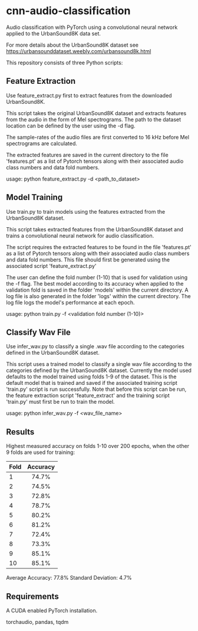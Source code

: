 # cnn-audio-classification
Audio classification with PyTorch using a convolutional neural network applied to the UrbanSound8K data set.

For more details about the UrbanSound8K dataset see https://urbansounddataset.weebly.com/urbansound8k.html

This repository consists of three Python scripts:

## Feature Extraction

Use feature_extract.py first to extract features from the downloaded UrbanSound8K.

This script takes the original UrbanSound8K dataset and extracts features from the audio in the form of Mel spectrograms. The path to the dataset location can be defined by the user using the -d flag.

The sample-rates of the audio files are first converted to 16 kHz before Mel spectrograms are calculated.

The extracted features are saved in the current directory to the file 'features.pt' as a list of Pytorch tensors along with their associated audio class numbers and data fold numbers.

usage: python feature_extract.py -d <path_to_dataset>

## Model Training

Use train.py to train models using the features extracted from the UrbanSound8K dataset.

This script takes extracted features from the UrbanSound8K dataset and trains a convolutional neural network for audio classification.

The script requires the extracted features to be found in the file 'features.pt' as a list of Pytorch tensors along with their associated audio class numbers and data fold numbers. This file should first be generated using the associated script 'feature_extract.py'

The user can define the fold number (1-10) that is used for validation using the -f flag. The best model according to its accuracy when applied to the validation fold is saved in the folder 'models' within the current directory. A log file is also generated in the folder 'logs' within the current directory. The log file logs the model's performance at each epoch.

usage: python train.py -f <validation fold number (1-10)>

## Classify Wav File

Use infer_wav.py to classify a single .wav file according to the categories defined in the UrbanSound8K dataset.

This script uses a trained model to classify a single wav file according to the categories defined by the UrbanSound8K dataset. Currently the model used defaults to the model trained using folds 1-9 of the dataset. This is the default model that is trained and saved if the associated training script 'train.py' script is run successfully. Note that before this script can be run, the feature extraction script 'feature_extract' and the training script 'train.py' must first be run to train the model.

usage: python infer_wav.py -f <wav_file_name>

## Results

Highest measured accuracy on folds 1-10 over 200 epochs, when the other 9 folds are used for training:

| Fold   |      Accuracy      |
|----------|:-------------:|
|1|74.7%|
|2|74.5%|
|3|72.8%|
|4|78.7%|
|5|80.2%|
|6|81.2%|
|7|72.4%|
|8|73.3%|
|9|85.1%|
|10|85.1%|

Average Accuracy: 77.8%
Standard Deviation: 4.7%

## Requirements

A CUDA enabled PyTorch installation.

torchaudio, pandas, tqdm
